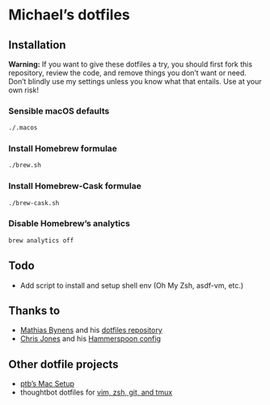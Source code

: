 # Michael’s dotfiles

## Installation

**Warning:** If you want to give these dotfiles a try, you should first fork this repository, review the code, and remove things you don’t want or need. Don’t blindly use my settings unless you know what that entails. Use at your own risk!

### Sensible macOS defaults

```sh
./.macos
```

### Install Homebrew formulae

```sh
./brew.sh
```

### Install Homebrew-Cask formulae

```sh
./brew-cask.sh
```

### Disable Homebrew’s analytics

```sh
brew analytics off
```

## Todo

- Add script to install and setup shell env (Oh My Zsh, asdf-vm, etc.)

## Thanks to

* [Mathias Bynens](https://mathiasbynens.be/) and his [dotfiles repository](https://github.com/mathiasbynens/dotfiles)
* [Chris Jones](http://cmsj.net) and his [Hammerspoon config](https://github.com/cmsj/hammerspoon-config)

## Other dotfile projects

* [ptb’s Mac Setup](https://github.com/ptb/mac-setup)
* thoughtbot dotfiles for [vim, zsh, git, and tmux](https://github.com/thoughtbot/dotfiles)
